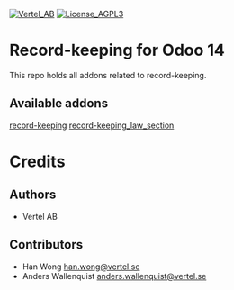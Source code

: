 [![Vertel_AB](https://i.ibb.co/GCHLfR5/vertel-small.jpg)](https://vertel.se)
[![License_AGPL3](https://i.ibb.co/TBK0T8S/agpl3-small.jpg)](http://www.gnu.org/licenses/agpl-3.0-standalone.html)


# Record-keeping for Odoo 14

This repo holds all addons related to record-keeping.

[//]: # (addons)

Available addons
----------------
[record-keeping](record-keeping/)
[record-keeping_law_section](record-keeping_law_section/)

[//]: # (end addons)

Credits
=======

Authors
-------

* Vertel AB

Contributors
------------

* Han Wong <han.wong@vertel.se>
* Anders Wallenquist <anders.wallenquist@vertel.se>
